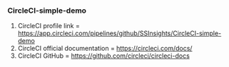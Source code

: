 ### CircleCI-simple-demo

1. CircleCI profile link = https://app.circleci.com/pipelines/github/SSInsights/CircleCI-simple-demo
2. CircleCI official documentation = https://circleci.com/docs/
3. CircleCI GitHub = https://github.com/circleci/circleci-docs
